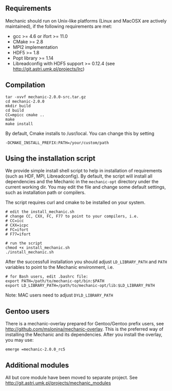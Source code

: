 Requirements
------------

Mechanic should run on Unix-like platforms (Linux and MacOSX are actively
maintained), if the following requirements are met:

- gcc >= 4.6 or ifort >= 11.0
- CMake >= 2.8
- MPI2 implementation
- HDF5 >= 1.8
- Popt library >= 1.14
- Libreadconfig with HDF5 support >= 0.12.4 (see http://git.astri.umk.pl/projects/lrc)

Compilation
-----------

    tar -xvvf mechanic-2.0.0-src.tar.gz
    cd mechanic-2.0.0
    mkdir build
    cd build
    CC=mpicc cmake ..
    make
    make install

By default, Cmake installs to /usr/local. You can change this by setting
    
    -DCMAKE_INSTALL_PREFIX:PATH=/your/custom/path

Using the installation script
-----------------------------

We provide simple install shell script to help in installation of requirements (such as
HDF, MPI, Libreadconfig). By default, the script will install all dependencies and the
Mechanic in the `mechanic-opt` directory under the current working dir. You may edit the
file and change some default settings, such as installation path or compilers.

The script requires curl and cmake to be installed on your system.

    # edit the install_mechanic.sh
    # change CC, CXX, FC, F77 to point to your compilers, i.e.
    # CC=icc
    # CXX=icpc
    # FC=ifort
    # F77=ifort

    # run the script
    chmod +x install_mechanic.sh
    ./install_mechanic.sh

After the successfull installation you should adjust `LD_LIBRARY_PATH` and `PATH` variables to
point to the Mechanic environment, i.e.

    # for Bash users, edit .bashrc file:
    export PATH=/path/to/mechanic-opt/bin:$PATH
    export LD_LIBRARY_PATH=/path/to/mechanic-opt/lib:$LD_LIBRARY_PATH

Note: MAC users need to adjust `DYLD_LIBRARY_PATH`

Gentoo users
------------

There is a mechanic-overlay prepared for Gentoo/Gentoo prefix users, see
http://github.com/mslonina/mechanic-overlay. This is the preferred way of installing the
Mechanic and its dependencies. After you install the overlay, you may use:

    emerge =mechanic-2.0.0_rc5

Additional modules
------------------

All but core module have been moved to separate project.
See http://git.astri.umk.pl/projects/mechanic_modules

